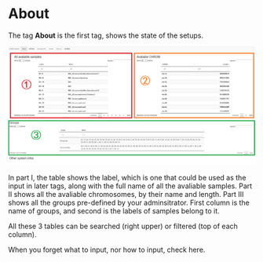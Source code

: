 # About

The tag **About** is the first tag, shows the state of the setups.

![](./../img/NGBT-about.jpg)

In part Ⅰ, the table shows the label, which is one that could be used as the input in later tags, along with the full name of all the avaliable samples. Part Ⅱ shows all the avaliable chromosomes, by their name and length. Part Ⅲ shows all the groups pre-defined by your adminsitrator. First column is the name of groups, and second is the labels of samples belong to it.

All these 3 tables can be searched (right upper) or filtered (top of each column).

When you forget what to input, nor how to input, check here.